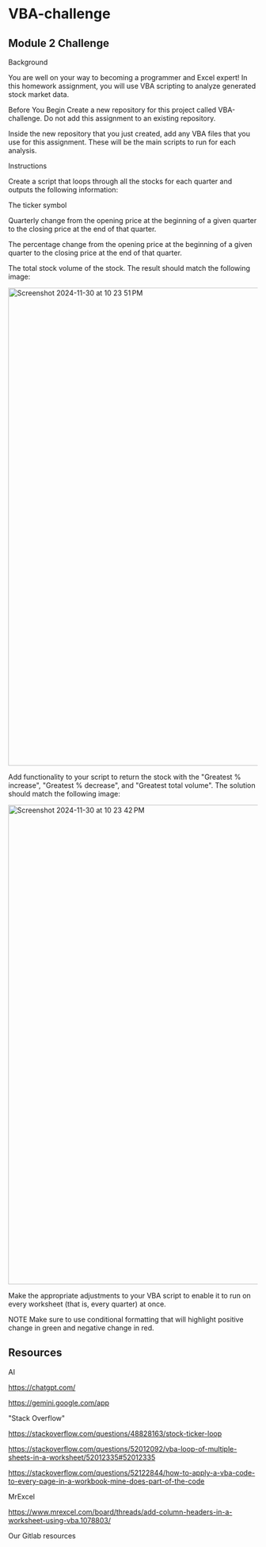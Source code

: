 # VBA-challenge


<!-- MODULE 2 CHALLENGE -->

## Module 2 Challenge


Background

You are well on your way to becoming a programmer and Excel expert! In this homework assignment, you will use VBA scripting to analyze generated stock market data.

Before You Begin
Create a new repository for this project called VBA-challenge. Do not add this assignment to an existing repository.

Inside the new repository that you just created, add any VBA files that you use for this assignment. These will be the main scripts to run for each analysis.


Instructions

Create a script that loops through all the stocks for each quarter and outputs the following information:

The ticker symbol

Quarterly change from the opening price at the beginning of a given quarter to the closing price at the end of that quarter.

The percentage change from the opening price at the beginning of a given quarter to the closing price at the end of that quarter.

The total stock volume of the stock. The result should match the following image:

<img width="963" alt="Screenshot 2024-11-30 at 10 23 51 PM" src="https://github.com/user-attachments/assets/50254bb6-6837-4539-a100-4facbe6bd122">


Add functionality to your script to return the stock with the "Greatest % increase", "Greatest % decrease", and "Greatest total volume". The solution should match the following image:

<img width="966" alt="Screenshot 2024-11-30 at 10 23 42 PM" src="https://github.com/user-attachments/assets/46a2b61a-f4ae-4fd4-9994-797b78d0abf7">


Make the appropriate adjustments to your VBA script to enable it to run on every worksheet (that is, every quarter) at once.

NOTE
Make sure to use conditional formatting that will highlight positive change in green and negative change in red.


<!-- MY RESOURCES -->

## Resources

AI

https://chatgpt.com/

https://gemini.google.com/app

"Stack Overflow" 

https://stackoverflow.com/questions/48828163/stock-ticker-loop

https://stackoverflow.com/questions/52012092/vba-loop-of-multiple-sheets-in-a-worksheet/52012335#52012335

https://stackoverflow.com/questions/52122844/how-to-apply-a-vba-code-to-every-page-in-a-workbook-mine-does-part-of-the-code

MrExcel

https://www.mrexcel.com/board/threads/add-column-headers-in-a-worksheet-using-vba.1078803/

Our Gitlab resources
